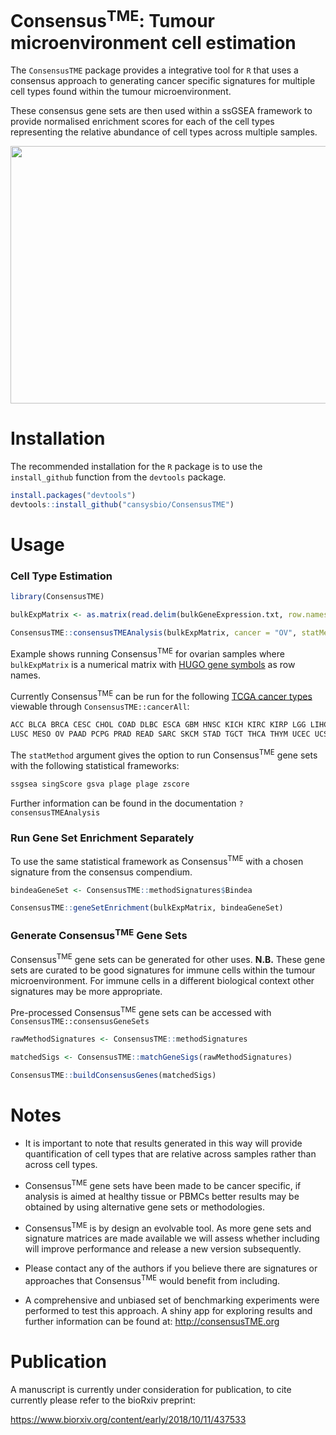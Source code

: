 # Consensus<sup>TME</sup>: Tumour microenvironment cell estimation


The `ConsensusTME` package provides a integrative tool for `R` that uses a consensus approach to generating cancer specific signatures for multiple cell types found within the tumour microenvironment.

These consensus gene sets are then used within a ssGSEA framework to provide normalised enrichment scores for each of the cell types representing the relative abundance of cell types across multiple samples.

<p align="center">
  <img src="https://github.com/cansysbio/ConsensusTME/blob/master/Overview.png" width="760" height="412"></div>
</p>

# Installation

The recommended installation for the `R` package is to use the `install_github` function from the `devtools` package.

```r
install.packages("devtools")
devtools::install_github("cansysbio/ConsensusTME")
```

# Usage

### Cell Type Estimation

```r
library(ConsensusTME)

bulkExpMatrix <- as.matrix(read.delim(bulkGeneExpression.txt, row.names = 1))

ConsensusTME::consensusTMEAnalysis(bulkExpMatrix, cancer = "OV", statMethod = "ssgsea")
```
Example shows running Consensus<sup>TME</sup> for ovarian samples where `bulkExpMatrix` is a numerical matrix
with [HUGO gene symbols](https://www.genenames.org/) as row names.

Currently Consensus<sup>TME</sup> can be run for the following
[TCGA cancer types](https://gdc.cancer.gov/resources-tcga-users/tcga-code-tables/tcga-study-abbreviations) viewable through `ConsensusTME::cancerAll`:

```r
ACC BLCA BRCA CESC CHOL COAD DLBC ESCA GBM HNSC KICH KIRC KIRP LGG LIHC LUAD
LUSC MESO OV PAAD PCPG PRAD READ SARC SKCM STAD TGCT THCA THYM UCEC UCS UVM
```
The `statMethod` argument gives the option to run Consensus<sup>TME</sup> gene sets with the following statistical frameworks:

```r
ssgsea singScore gsva plage plage zscore
```
Further information can be found in the documentation `?consensusTMEAnalysis`

### Run Gene Set Enrichment Separately

To use the same statistical framework as Consensus<sup>TME</sup> with a chosen signature from the consensus compendium.

```r
bindeaGeneSet <- ConsensusTME::methodSignatures$Bindea

ConsensusTME::geneSetEnrichment(bulkExpMatrix, bindeaGeneSet)

```

### Generate Consensus<sup>TME</sup> Gene Sets

Consensus<sup>TME</sup> gene sets can be generated for other uses. <b>N.B.</b> These gene sets are curated to be good signatures for immune cells within the tumour microenvironment. For immune cells in a different biological context other signatures may be more appropriate.

Pre-processed Consensus<sup>TME</sup> gene sets can  be accessed with `ConsensusTME::consensusGeneSets`

```r
rawMethodSignatures <- ConsensusTME::methodSignatures

matchedSigs <- ConsensusTME::matchGeneSigs(rawMethodSignatures)

ConsensusTME::buildConsensusGenes(matchedSigs)

```

# Notes

- It is important to note that results generated in this way will provide quantification of cell types that are relative across samples rather than across cell types.

- Consensus<sup>TME</sup> gene sets have been made to be cancer specific, if analysis is aimed at healthy tissue or PBMCs better results may be obtained by using alternative gene sets or methodologies.

- Consensus<sup>TME</sup> is by design an evolvable tool. As more gene sets and signature matrices are made available we will assess whether including will improve performance and release a new version subsequently.

- Please contact any of the authors if you believe there are signatures or approaches that Consensus<sup>TME</sup> would benefit from including.

- A comprehensive and unbiased set of benchmarking experiments were performed to test this approach. A shiny app for exploring results and further information can be found at: http://consensusTME.org


# Publication

A manuscript is currently under consideration for publication, to cite currently please refer to the bioRxiv preprint:

https://www.biorxiv.org/content/early/2018/10/11/437533
